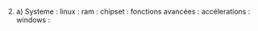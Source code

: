 2. a) Systeme : 
linux : 
    ram : 
    chipset :
    fonctions avancées :
    accélerations : 
windows :
    

